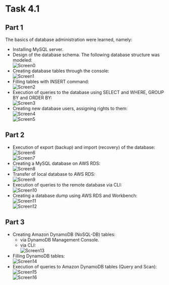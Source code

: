 # Task 4.1  

## Part 1  
 The basics of database administration were learned, namely:  
  - Installing MySQL server.  
  - Design of the database schema. The following database structure was modeled:  
  ![Screen0](./task_images/DB_schema.png)  
  - Creating database tables through the console:  
  ![Screen1](./task_images/Screenshot_1.png)  
  - Filling tables with INSERT command:  
  ![Screen2](./task_images/Screenshot_2.png)  
  - Execution of queries to the database using SELECT and WHERE, GROUP BY and ORDER BY:  
  ![Screen3](./task_images/Screenshot_3.png)  
  - Creating new database users, assigning rights to them:  
  ![Screen4](./task_images/Screenshot_4.png)  
  ![Screen5](./task_images/Screenshot_5.png)  

## Part 2  
 - Execution of export (backup) and import (recovery) of the database:  
 ![Screen6](./task_images/Screenshot_6.png)  
 ![Screen7](./task_images/Screenshot_7.png)  
 - Creating a MySQL database on AWS RDS:  
 ![Screen8](./task_images/Screenshot_8.png)  
 - Transfer of local database to AWS RDS:  
 ![Screen9](./task_images/Screenshot_9.png)  
 - Execution of queries to the remote database via CLI:  
 ![Screen10](./task_images/Screenshot_10.png)  
 - Creating a database dump using AWS RDS and Workbench:  
 ![Screen11](./task_images/Screenshot_11.png)  
 ![Screen12](./task_images/Screenshot_12.png)  

## Part 3  
 - Creating Amazon DynamoDB (NoSQL-DB) tables:  
   - via DynamoDB Management Console.  
   - via CLI:  
   ![Screen13](./task_images/Screenshot_13.png)  
 - Filling DynamoDB tables:  
 ![Screen14](./task_images/Screenshot_14.png)  
 - Execution of queries to Amazon DynamoDB tables (Query and Scan):  
 ![Screen15](./task_images/Screenshot_15.png)  
 ![Screen16](./task_images/Screenshot_16.png)  
